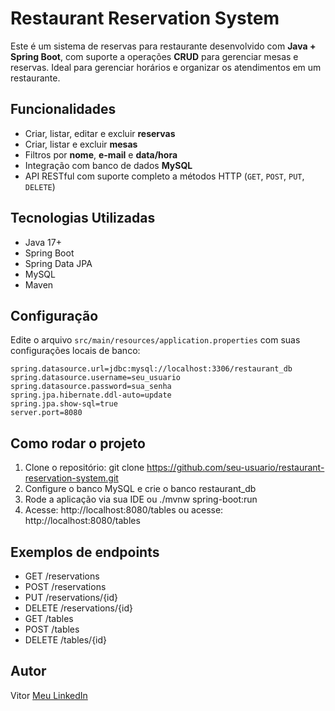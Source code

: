 # Restaurant Reservation System

Este é um sistema de reservas para restaurante desenvolvido com **Java + Spring Boot**, com suporte a operações **CRUD** para gerenciar mesas e reservas. Ideal para gerenciar horários e organizar os atendimentos em um restaurante.

## Funcionalidades

- Criar, listar, editar e excluir **reservas**
- Criar, listar e excluir **mesas**
- Filtros por **nome**, **e-mail** e **data/hora**
- Integração com banco de dados **MySQL**
- API RESTful com suporte completo a métodos HTTP (`GET`, `POST`, `PUT`, `DELETE`)

## Tecnologias Utilizadas

- Java 17+
- Spring Boot
- Spring Data JPA
- MySQL
- Maven

## Configuração

Edite o arquivo `src/main/resources/application.properties` com suas configurações locais de banco:

```properties
spring.datasource.url=jdbc:mysql://localhost:3306/restaurant_db
spring.datasource.username=seu_usuario
spring.datasource.password=sua_senha
spring.jpa.hibernate.ddl-auto=update
spring.jpa.show-sql=true
server.port=8080
```

## Como rodar o projeto

1. Clone o repositório: git clone https://github.com/seu-usuario/restaurant-reservation-system.git
2. Configure o banco MySQL e crie o banco restaurant_db
3. Rode a aplicação via sua IDE ou ./mvnw spring-boot:run
4. Acesse: http://localhost:8080/tables ou acesse: http://localhost:8080/tables

## Exemplos de endpoints

- GET /reservations
- POST /reservations
- PUT /reservations/{id}
- DELETE /reservations/{id}
- GET /tables
- POST /tables
- DELETE /tables/{id}

## Autor
Vitor [Meu LinkedIn](https://www.linkedin.com/in/vitorhasantos/)
